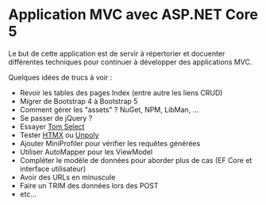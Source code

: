 # Application MVC avec ASP.NET Core 5


Le but de cette application est de servir à répertorier et docuenter différentes techniques pour
continuer à développer des applications MVC.


Quelques idées de trucs à voir :

* Revoir les tables des pages Index (entre autre les liens CRUD)
* Migrer de Bootstrap 4 à Bootstrap 5
* Comment gérer les "assets" ? NuGet, NPM, LibMan, ...
* Se passer de jQuery ?
* Essayer [Tom Select](https://tom-select.js.org/)
* Tester [HTMX](https://htmx.org/) ou [Unpoly](https://unpoly.com/)
* Ajouter MiniProfiler pour vérifier les requêtes générées
* Utiliser AutoMapper pour les ViewModel
* Compléter le modèle de données pour aborder plus de cas (EF Core et interface utilisateur)
* Avoir des URLs en minuscule
* Faire un TRIM des données lors des POST
* etc...


